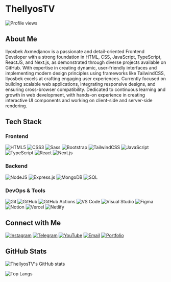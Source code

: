 # TheIlyosTV

![Profile views](https://komarev.com/ghpvc/?username=TheIlyosTV&style=flat-square)

## About Me

Ilyosbek Axmedjanov is a passionate and detail-oriented Frontend Developer with a strong foundation in HTML, CSS, JavaScript, TypeScript, ReactJS, and Next.js, as demonstrated through diverse projects available on GitHub. With expertise in creating dynamic, user-friendly interfaces and implementing modern design principles using frameworks like TailwindCSS, Ilyosbek excels at crafting engaging user experiences. Currently focused on building scalable web applications, integrating responsive designs, and ensuring cross-browser compatibility. Dedicated to continuous learning and growth in web development, with hands-on experience in creating interactive UI components and working on client-side and server-side rendering.

## Tech Stack

### Frontend
![HTML5](https://img.shields.io/badge/html5-%23E34F26.svg?style=for-the-badge&logo=html5&logoColor=white)
![CSS3](https://img.shields.io/badge/css3-%231572B6.svg?style=for-the-badge&logo=css3&logoColor=white)
![Sass](https://img.shields.io/badge/SASS-hotpink.svg?style=for-the-badge&logo=SASS&logoColor=white)
![Bootstrap](https://img.shields.io/badge/bootstrap-%238511FA.svg?style=for-the-badge&logo=bootstrap&logoColor=white)
![TailwindCSS](https://img.shields.io/badge/tailwindcss-%2338B2AC.svg?style=for-the-badge&logo=tailwind-css&logoColor=white)
![JavaScript](https://img.shields.io/badge/javascript-%23323330.svg?style=for-the-badge&logo=javascript&logoColor=%23F7DF1E)
![TypeScript](https://img.shields.io/badge/typescript-%23007ACC.svg?style=for-the-badge&logo=typescript&logoColor=white)
![React](https://img.shields.io/badge/react-%2320232a.svg?style=for-the-badge&logo=react&logoColor=%2361DAFB)
![Next.js](https://img.shields.io/badge/Next-black?style=for-the-badge&logo=next.js&logoColor=white)

### Backend
![NodeJS](https://img.shields.io/badge/node.js-6DA55F?style=for-the-badge&logo=node.js&logoColor=white)
![Express.js](https://img.shields.io/badge/express.js-%23404d59.svg?style=for-the-badge&logo=express&logoColor=%2361DAFB)
![MongoDB](https://img.shields.io/badge/MongoDB-%234ea94b.svg?style=for-the-badge&logo=mongodb&logoColor=white)
![SQL](https://img.shields.io/badge/SQL-4169E1?style=for-the-badge&logoColor=white)

### DevOps & Tools
![Git](https://img.shields.io/badge/git-%23F05033.svg?style=for-the-badge&logo=git&logoColor=white)
![GitHub](https://img.shields.io/badge/github-%23121011.svg?style=for-the-badge&logo=github&logoColor=white)
![GitHub Actions](https://img.shields.io/badge/github%20actions-%232671E5.svg?style=for-the-badge&logo=githubactions&logoColor=white)
![VS Code](https://img.shields.io/badge/VS%20Code-007ACC?style=for-the-badge&logo=visual-studio-code&logoColor=white)
![Visual Studio](https://img.shields.io/badge/Visual%20Studio-5C2D91.svg?style=for-the-badge&logo=visual-studio&logoColor=white)
![Figma](https://img.shields.io/badge/figma-%23F24E1E.svg?style=for-the-badge&logo=figma&logoColor=white)
![Notion](https://img.shields.io/badge/Notion-%23000000.svg?style=for-the-badge&logo=notion&logoColor=white)
![Vercel](https://img.shields.io/badge/vercel-%23000000.svg?style=for-the-badge&logo=vercel&logoColor=white)
![Netlify](https://img.shields.io/badge/netlify-%23000000.svg?style=for-the-badge&logo=netlify&logoColor=white)

## Connect with Me

[![Instagram](https://img.shields.io/badge/Instagram-%23E4405F.svg?style=for-the-badge&logo=Instagram&logoColor=white)](https://instagram.com/ilyosbe_axmedjanov)
[![Telegram](https://img.shields.io/badge/Telegram-2CA5E0?style=for-the-badge&logo=telegram&logoColor=white)](https://t.me/black_haacker)
[![YouTube](https://img.shields.io/badge/YouTube-%23FF0000.svg?style=for-the-badge&logo=YouTube&logoColor=white)](https://youtube.com/@ilyosbek_dev)
[![Email](https://img.shields.io/badge/Email-D14836?style=for-the-badge&logo=gmail&logoColor=white)](mailto:theilyostv.email@gmail.com)
[![Portfolio](https://img.shields.io/badge/Portfolio-000000?style=for-the-badge&logo=vercel&logoColor=white)](https://portfolio-axmedjanov.vercel.app/)

## GitHub Stats

![TheIlyosTV's GitHub stats](https://github-readme-stats.vercel.app/api?username=TheIlyosTV&show_icons=true&theme=radical)

![Top Langs](https://github-readme-stats.vercel.app/api/top-langs/?username=TheIlyosTV&layout=compact&theme=radical)
